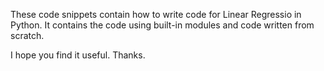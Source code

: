 These code snippets contain how to write code for Linear Regressio in Python.
It contains the code using built-in modules and code written from scratch. 

I hope you find it useful.
Thanks.